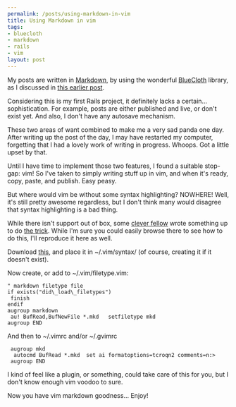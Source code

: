 ```yaml
--- 
permalink: /posts/using-markdown-in-vim
title: Using Markdown in vim
tags: 
- bluecloth
- markdown
- rails
- vim
layout: post
---
```

My posts are written in [Markdown](http://daringfireball.net/projects/markdown/), by using the wonderful [BlueCloth](http://www.deveiate.org/projects/BlueCloth) library, as I discussed in [this earlier post](/blog/permalink/switched-templating-engine-to-bluecloth.html).

Considering this is my first Rails project, it definitely lacks a certain... sophistication. For example, posts are either published and live, or don't exist yet. And also, I don't have any autosave mechanism.

These two areas of want combined to make me a very sad panda one day. After writing up the post of the day, I may have restarted my computer, forgetting that I had a lovely work of writing in progress. Whoops. Got a little upset by that.

Until I have time to implement those two features, I found a suitable stop-gap: vim! So I've taken to simply writing stuff up in vim, and when it's ready, copy, paste, and publish. Easy peasy.

But where would vim be without some syntax highlighting? NOWHERE! Well, it's still pretty awesome regardless, but I don't think many would disagree that syntax highlighting is a bad thing.

While there isn't support out of box, some [clever fellow](http://www.plasticboy.com/) wrote something up to do [the trick](http://www.plasticboy.com/markdown-vim-mode/). While I'm sure you could easily browse there to see how to do this, I'll reproduce it here as well.

Download [this](http://www.plasticboy.com/dox/mkd.vim), and place it in ~/.vim/syntax/ (of course, creating it if it doesn't exist).

Now create, or add to ~/.vim/filetype.vim:

    " markdown filetype file
    if exists("did\_load\_filetypes")
     finish
    endif
    augroup markdown
     au! BufRead,BufNewFile *.mkd   setfiletype mkd
    augroup END

And then to ~/.vimrc and/or ~/.gvimrc

     augroup mkd
      autocmd BufRead *.mkd  set ai formatoptions=tcroqn2 comments=n:>
     augroup END

I kind of feel like a plugin, or something, could take care of this for you, but I don't know enough vim voodoo to sure.

Now you have vim markdown goodness... Enjoy!
